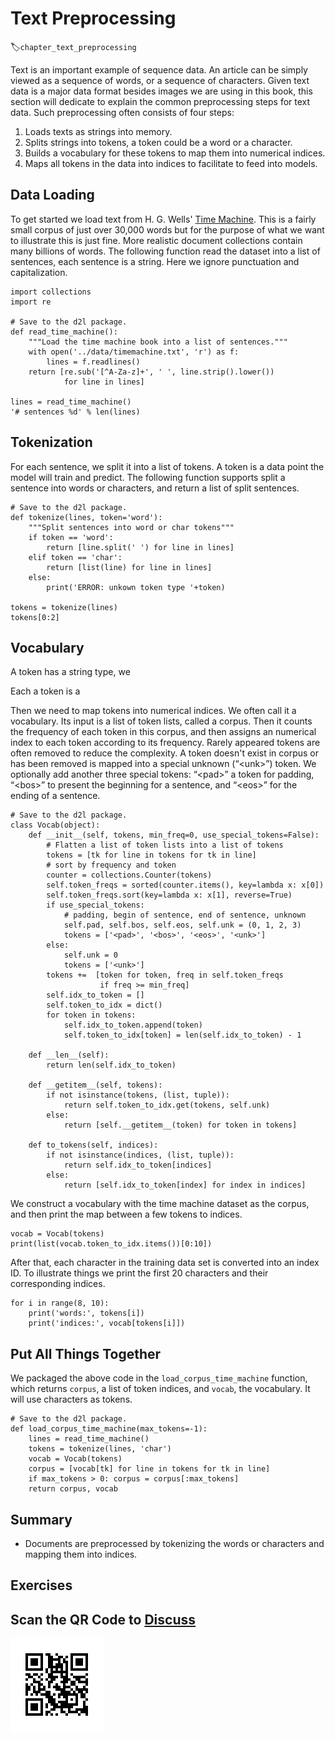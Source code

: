 # Text Preprocessing
:label:`chapter_text_preprocessing`

Text is an important example of sequence data. An article can be simply viewed as a sequence of words, or a sequence of characters. Given text data is a major data format besides images we are using in this book, this section will dedicate to explain the common preprocessing steps for text data. Such preprocessing often consists of four steps:

1. Loads texts as strings into memory.
1. Splits strings into tokens, a token could be a word or a character. 
1. Builds a vocabulary for these tokens to map them into numerical indices. 
1. Maps all tokens in the data into indices to facilitate to feed into models. 

## Data Loading

To get started we load text from H. G. Wells' [Time Machine](http://www.gutenberg.org/ebooks/35). This is a fairly small corpus of just over 30,000 words but for the purpose of what we want to illustrate this is just fine. More realistic document collections contain many billions of words. The following function read the dataset into a list of sentences, each sentence is a string. Here we ignore punctuation and capitalization.

```{.python .input}
import collections
import re

# Save to the d2l package. 
def read_time_machine():
    """Load the time machine book into a list of sentences."""
    with open('../data/timemachine.txt', 'r') as f:
        lines = f.readlines()
    return [re.sub('[^A-Za-z]+', ' ', line.strip().lower()) 
            for line in lines]

lines = read_time_machine()
'# sentences %d' % len(lines)
```

## Tokenization

For each sentence, we split it into a list of tokens. A token is a data point the model will train and predict. The following function supports split a sentence into words or characters, and return a list of split sentences.   

```{.python .input}
# Save to the d2l package.
def tokenize(lines, token='word'):
    """Split sentences into word or char tokens"""
    if token == 'word':
        return [line.split(' ') for line in lines]
    elif token == 'char':
        return [list(line) for line in lines]
    else:
        print('ERROR: unkown token type '+token)

tokens = tokenize(lines)
tokens[0:2]
```

## Vocabulary

A token has a string type, we 

Each a token is a 

Then we need to map tokens into numerical indices. We often call it a vocabulary. Its input is a list of token lists,  called a corpus. Then it counts the frequency of each token in this corpus, and then assigns an numerical index to each token according to its frequency. Rarely appeared tokens are often removed to reduce the complexity. A token doesn't exist in corpus or has been removed is mapped into a special unknown (“&lt;unk&gt;”) token. We optionally add another three special tokens: “&lt;pad&gt;” a token for padding, “&lt;bos&gt;” to present the beginning for a sentence, and “&lt;eos&gt;” for the ending of a sentence.

```{.python .input  n=9}
# Save to the d2l package. 
class Vocab(object):
    def __init__(self, tokens, min_freq=0, use_special_tokens=False):
        # Flatten a list of token lists into a list of tokens
        tokens = [tk for line in tokens for tk in line]
        # sort by frequency and token
        counter = collections.Counter(tokens)
        self.token_freqs = sorted(counter.items(), key=lambda x: x[0])
        self.token_freqs.sort(key=lambda x: x[1], reverse=True)
        if use_special_tokens:
            # padding, begin of sentence, end of sentence, unknown
            self.pad, self.bos, self.eos, self.unk = (0, 1, 2, 3)
            tokens = ['<pad>', '<bos>', '<eos>', '<unk>']
        else:
            self.unk = 0
            tokens = ['<unk>']
        tokens +=  [token for token, freq in self.token_freqs 
                    if freq >= min_freq]
        self.idx_to_token = []
        self.token_to_idx = dict()
        for token in tokens:
            self.idx_to_token.append(token)
            self.token_to_idx[token] = len(self.idx_to_token) - 1

    def __len__(self):
        return len(self.idx_to_token)

    def __getitem__(self, tokens):
        if not isinstance(tokens, (list, tuple)):
            return self.token_to_idx.get(tokens, self.unk)
        else:
            return [self.__getitem__(token) for token in tokens]

    def to_tokens(self, indices):
        if not isinstance(indices, (list, tuple)):
            return self.idx_to_token[indices]
        else:
            return [self.idx_to_token[index] for index in indices]
```

We construct a vocabulary with the time machine dataset as the corpus, and then print the map between a few tokens to indices.

```{.python .input  n=23}
vocab = Vocab(tokens)
print(list(vocab.token_to_idx.items())[0:10])
```

After that, each character in the training data set is converted into an index ID. To illustrate things we print the first 20 characters and their corresponding indices.

```{.python .input  n=25}
for i in range(8, 10):
    print('words:', tokens[i]) 
    print('indices:', vocab[tokens[i]])
```

## Put All Things Together

We packaged the above code in the `load_corpus_time_machine` function, which returns `corpus`, a list of token indices, and `vocab`, the vocabulary. It will use characters as tokens.

```{.python .input}
# Save to the d2l package.
def load_corpus_time_machine(max_tokens=-1):
    lines = read_time_machine()
    tokens = tokenize(lines, 'char')
    vocab = Vocab(tokens)
    corpus = [vocab[tk] for line in tokens for tk in line]
    if max_tokens > 0: corpus = corpus[:max_tokens]
    return corpus, vocab
```

## Summary

* Documents are preprocessed by tokenizing the words or characters and mapping them into indices.

## Exercises


## Scan the QR Code to [Discuss](https://discuss.mxnet.io/t/2363)

![](../img/qr_lang-model-dataset.svg)
